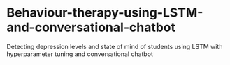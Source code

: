 # Behaviour-therapy-using-LSTM-and-conversational-chatbot
Detecting depression levels and state of mind of students using LSTM with hyperparameter tuning and conversational chatbot
